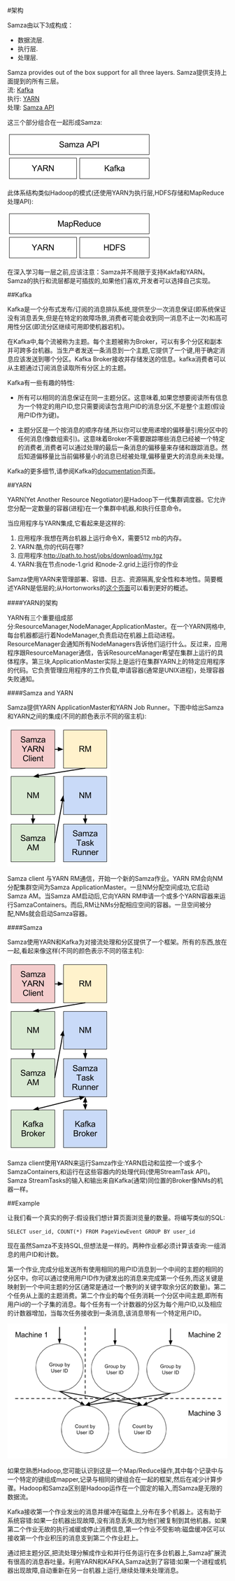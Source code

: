 #架构

Samza由以下3成构成：  
- 数据流层.  
- 执行层.  
- 处理层.  

Samza provides out of the box support for all three layers.
Samza提供支持上面提到的所有三层。  
流: [Kafka](http://kafka.apache.org/)  
执行: [YARN](http://hadoop.apache.org/docs/current/hadoop-yarn/hadoop-yarn-site/YARN.html)  
处理: [Samza API  ](http://samza.incubator.apache.org/learn/documentation/latest/api/overview.html)


这三个部分组合在一起形成Samza:

![diagram-medium](./pic/samza-ecosystem.png)


此体系结构类似Hadoop的模式(还使用YARN为执行层,HDFS存储和MapReduce处理API):

![diagram-medium](./pic/samza-hadoop.png)

在深入学习每一层之前,应该注意：Samza并不局限于支持Kakfa和YARN。Samza的执行和流层都是可插拔的,如果他们喜欢,开发者可以选择自己实现。

##Kafka

Kafka是一个分布式发布/订阅的消息排队系统,提供至少一次消息保证(即系统保证没有消息丢失,但是在特定的故障场景,消费者可能会收到同一消息不止一次)和高可用性分区(即流分区继续可用即使机器宕机)。

在Kafka中,每个流被称为主题。每个主题被称为Broker，可以有多个分区和副本并可跨多台机器。当生产者发送一条消息到一个主题,它提供了一个键,用于确定消息应该发送到哪个分区。Kafka Broker接收并存储发送的信息。kafka消费者可以从主题通过订阅消息读取所有分区上的主题。


Kafka有一些有趣的特性:

- 所有可以相同的消息保证在同一主题分区。这意味着,如果您想要阅读所有信息为一个特定的用户ID,您只需要阅读包含用户ID的消息分区,不是整个主题(假设用户ID作为键)。

- 主题分区是一个按消息的顺序存储,所以你可以使用递增的偏移量引用分区中的任何消息(像数组索引)。这意味着Broker不需要跟踪哪些消息已经被一个特定的消费者,消费者可以通过处理的最后一条消息的偏移量来存储和跟踪消息。然后知道偏移量比当前偏移量小的消息已经被处理,偏移量更大的消息尚未处理。

Kafka的更多细节,请参阅Kafka的[documentation](http://kafka.apache.org/documentation.html)页面。

##YARN

YARN(Yet Another Resource Negotiator)是Hadoop下一代集群调度器。它允许您分配一定数量的容器(进程)在一个集群中机器,和执行任意命令。


当应用程序与YARN集成,它看起来是这样的:

1. 应用程序:我想在两台机器上运行命令X，需要512 mb的内存。
2. YARN:酷,你的代码在哪?
3. 应用程序:http://path.to.host/jobs/download/my.tgz
4. YARN:我在节点node-1.grid 和node-2.grid上运行你的作业

Samza使用YARN来管理部署、容错、日志、资源隔离,安全性和本地性。简要概述YARN是低层的;从Hortonworks的[这个页面](http://hortonworks.com/blog/apache-hadoop-yarn-background-and-an-overview/)可以看到更好的概述。

####YARN的架构

YARN有三个重要组成部分:ResourceManager,NodeManager,ApplicationMaster。在一个YARN网格中,每台机器都运行着NodeManager,负责启动在机器上启动进程。ResourceManager会通知所有NodeManagers告诉他们运行什么。反过来，应用程序跟ResourceManager通信，告诉ResourceManager希望在集群上运行的具体程序。第三块,ApplicationMaster实际上是运行在集群YARN上的特定应用程序的代码。它负责管理应用程序的工作负载,申请容器(通常是UNIX进程)，处理容器失败通知。

####Samza and YARN

Samza提供YARN ApplicationMaster和YARN Job Runner。下图中给出Samza和YARN之间的集成(不同的颜色表示不同的宿主机):

![diagram-medium](./pic/samza-yarn-integration.png)

Samza client 与YARN RM通信，开始一个新的Samza作业。YARN RM会向NM分配集群空间为Samza ApplicationMaster。一旦NM分配空间成功,它启动Samza AM。当Samza AM启动后,它向YARN RM申请一个或多个YARN容器来运行SamzaContainers。而后,RM让NMs分配相应空间的容器。一旦空间被分配,NMs就会启动Samza容器。

####Samza

Samza使用YARN和Kafka为对接流处理和分区提供了一个框架。所有的东西,放在一起,看起来像这样(不同的颜色表示不同的宿主机):

![diagram-medium](./pic/samza-yarn-kafka-integration.png)

Samza client使用YARN来运行Samza作业:YARN启动和监控一个或多个SamzaContainers,和运行在这些容器内的处理代码(使用StreamTask API)。Samza StreamTasks的输入和输出来自Kafka(通常)同位置的Broker像NMs的机器一样。

##Example

让我们看一个真实的例子:假设我们想计算页面浏览量的数量。将编写类似的SQL:

    SELECT user_id, COUNT(*) FROM PageViewEvent GROUP BY user_id

现在虽然Samza不支持SQL,但想法是一样的。两种作业都必须计算该查询:一组消息的用户ID和计数。

第一个作业,完成分组发送所有使用相同的用户ID消息到一个中间的主题的相同的分区中。你可以通过使用用户ID作为键发出的消息来完成第一个任务,而这关键是映射到一个中间主题的分区(通常是通过一个散列的关键字取余分区的数量)。第二个任务从上面的主题消费。第二个作业的每个任务消耗一个分区中间主题,即所有用户id的一个子集的消息。每个任务有一个计数器的分区为每个用户ID,以及相应的计数器增加，当每次任务接收到一条消息,该消息带有一个特定用户ID。

![Repartitioning for a GROUP BY](./pic/group-by-example.png)


如果您熟悉Hadoop,您可能认识到这是一个Map/Reduce操作,其中每个记录中与一个特定的键组成mapper,记录与相同的键组合在一起的框架,然后在减少计算步骤。Hadoop和Samza区别是Hadoop运作在一个固定的输入,而Samza是无限的数据流。

Kafka接收第一个作业发出的消息并缓冲在磁盘上,分布在多个机器上。这有助于系统容错:如果一台机器出现故障,没有消息丢失,因为他们被复制到其他机器。如果第二个作业无故的执行减缓或停止消费信息,第一个作业不受影响:磁盘缓冲区可以接收第一个作业积压的消息支到第二个作业赶上。

通过把主题分区,把流处理分解成作业和并行任务运行在多台机器上,Samza扩展流有很高的消息吞吐量。利用YARN和KAFKA,Samza达到了容错:如果一个进程或机器出现故障,自动重新在另一台机器上运行,继续处理未处理消息。